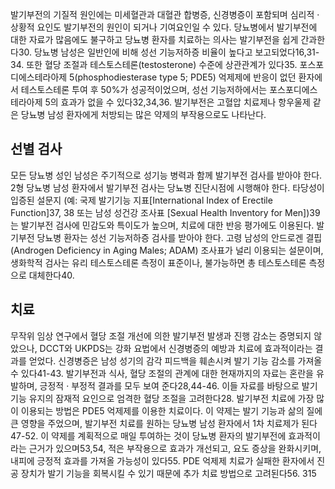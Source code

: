 발기부전의 기질적 원인에는 미세혈관과 대혈관 합병증, 신경병증이 포함되며 심리적 · 상황적 요인도 발기부전의 원인이 되거나 기여요인일 수 있다.
당뇨병에서 발기부전에 대한 자료가 많음에도 불구하고 당뇨병 환자를 치료하는 의사는 발기부전을 쉽게 간과한다30. 당뇨병 남성은 일반인에 비해 성선 기능저하증 비율이 높다고 보고되었다16,31-34. 또한 혈당 조절과 테스토스테론(testosterone) 수준에 상관관계가 있다35. 포스포디에스테라아제 5(phosphodiesterase type 5; PDE5) 억제제에 반응이 없던 환자에서 테스토스테론 투여 후 50%가 성공적이었으며, 성선 기능저하에서는 포스포디에스테라아제 5의 효과가 없을 수 있다32,34,36.
발기부전은 고혈압 치료제나 항우울제 같은 당뇨병 남성 환자에게 처방되는 많은 약제의 부작용으로도 나타난다.

## 선별 검사
모든 당뇨병 성인 남성은 주기적으로 성기능 병력과 함께 발기부전 검사를 받아야 한다. 2형 당뇨병 남성 환자에서 발기부전 검사는 당뇨병 진단시점에 시행해야 한다. 타당성이 입증된 설문지 (예: 국제 발기기능 지표[International Index of Erectile Function]37, 38 또는 남성 성건강 조사표 [Sexual Health Inventory for Men])39는 발기부전 검사에 민감도와 특이도가 높으며, 치료에 대한 반응 평가에도 이용된다.
발기부전 당뇨병 환자는 성선 기능저하증 검사를 받아야 한다. 고령 남성의 안드로겐 결핍(Androgen Deficiency in Aging Males; ADAM) 조사표가 널리 이용되는 설문이며, 생화학적 검사는 유리 테스토스테론 측정이 표준이나, 불가능하면 총 테스토스테론 측정으로 대체한다40.

## 치료
무작위 임상 연구에서 혈당 조절 개선에 의한 발기부전 발생과 진행 감소는 증명되지 않았으나, DCCT와 UKPDS는 강화 요법에서 신경병증의 예방과 치료에 효과적이라는 결과를 얻었다. 신경병증은 남성 성기의 감각 피드백을 훼손시켜 발기 기능 감소를 가져올 수 있다41-43. 발기부전과 식사, 혈당 조절의 관계에 대한 현재까지의 자료는 혼란을 유발하며, 긍정적 · 부정적 결과를 모두 보여 준다28,44-46. 이들 자료를 바탕으로 발기 기능 유지의 잠재적 요인으로 엄격한 혈당 조절을 고려한다28.
발기부전 치료에 가장 많이 이용되는 방법은 PDE5 억제제를 이용한 치료이다. 이 약제는 발기 기능과 삶의 질에 큰 영향을 주었으며, 발기부전 치료를 원하는 당뇨병 남성 환자에서 1차 치료제가 된다47-52.
이 약제를 계획적으로 매일 투여하는 것이 당뇨병 환자의 발기부전에 효과적이라는 근거가 있으며53,54, 적은 부작용으로 효과가 개선되고, 요도 증상을 완화시키며, 내피에 긍정적 효과를 가져올 가능성이 있다55. PDE 억제제 치료가 실패한 환자에서 진공 장치가 발기 기능을 회복시킬 수 있기 때문에 추가 치료 방법으로 고려된다56.
<PAGE>315